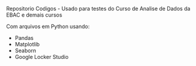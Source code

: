 Repositorio Codigos - Usado para testes do Curso de Analise de Dados da EBAC e demais cursos

Com arquivos em Python usando:

*  Pandas
*  Matplotlib
*  Seaborn
*  Google Locker Studio
